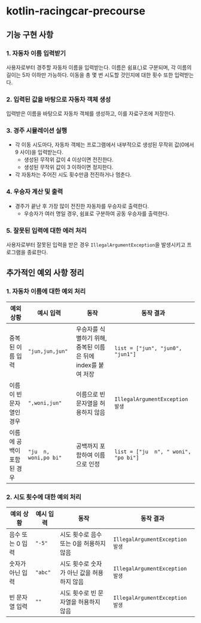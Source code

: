# kotlin-racingcar-precourse

## 기능 구현 사항

### 1. 자동차 이름 입력받기

사용자로부터 경주할 자동차 이름을 입력받는다. 이름은 쉼표(,)로 구분되며, 각 이름의 길이는 5자 이하만 가능하다.
이동을 총 몇 번 시도할 것인지에 대한 횟수 또한 입력받는다.

### 2. 입력된 값을 바탕으로 자동차 객체 생성

입력받은 이름을 바탕으로 자동차 객체를 생성하고, 이를 자료구조에 저장한다.

### 3. 경주 시뮬레이션 실행

- 각 이동 시도마다, 자동차 객체는 프로그램에서 내부적으로 생성된 무작위 값(0에서 9 사이)을 입력받는다.
    - 생성된 무작위 값이 4 이상이면 전진한다.
    - 생성된 무작위 값이 3 이하이면 정지한다.
- 각 자동차는 주어진 시도 횟수만큼 전진하거나 멈춘다.

### 4. 우승자 계산 및 출력

- 경주가 끝난 후 가장 많이 전진한 자동차를 우승자로 출력한다.
    - 우승자가 여러 명일 경우, 쉼표로 구분하여 공동 우승자를 출력한다.

### 5. 잘못된 입력에 대한 에러 처리

사용자로부터 잘못된 입력을 받은 경우 `IllegalArgumentException`을 발생시키고 프로그램을 종료한다.

## 추가적인 예외 사항 정리

### 1. 자동차 이름에 대한 예외 처리

| 예외 상황          | 예시 입력                 | 동작                                    | 동작 결과                                |
|----------------|-----------------------|---------------------------------------|--------------------------------------|
| 중복된 이름 입력      | `"jun,jun,jun"`       | 우승자를 식별하기 위해, 중복된 이름은 뒤에 index를 붙여 저장 | `list = ["jun", "jun0", "jun1"]`     |
| 이름이 빈 문자열인 경우  | `",woni,jun"`         | 이름으로 빈 문자열을 허용하지 않음                   | `IllegalArgumentException 발생`        |
| 이름에 공백이 포함된 경우 | `"ju  n, woni,po bi"` | 공백까지 포함하여 이름으로 인정                     | `list = ["ju  n", " woni", "po bi"]` |

### 2. 시도 횟수에 대한 예외 처리

| 예외 상황      | 예시 입력   | 동작                       | 동작 결과                         |
|------------|---------|--------------------------|-------------------------------|
| 음수 또는 0 입력 | `"-5"`  | 시도 횟수로 음수 또는 0을 허용하지 않음  | `IllegalArgumentException 발생` |
| 숫자가 아닌 입력  | `"abc"` | 시도 횟수로 숫자가 아닌 값을 허용하지 않음 | `IllegalArgumentException 발생` |
| 빈 문자열 입력   | `""`    | 시도 횟수로 빈 문자열을 허용하지 않음    | `IllegalArgumentException 발생` |
